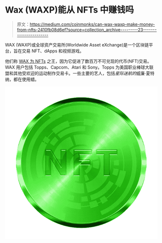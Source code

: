 # Wax (WAXP)能从 NFTs 中赚钱吗

> 原文：<https://medium.com/coinmonks/can-wax-waxp-make-money-from-nfts-2410fb08d6ef?source=collection_archive---------23----------------------->

WAX (WAXP)或全球资产交易所(Worldwide Asset eXchange)是一个区块链平台，旨在交易 NFT、dApps 和视频游戏。

他们称 [WAX 为 NFTs](https://on.wax.io/about-wax/) 之王，因为它促进了数百万不可兑现的代币(NFT)交易。WAX 用户包括 Topps、Capcom、Atari 和 Sony。Topps 为美国职业棒球大联盟和其他受欢迎的运动制作交易卡。一些主要的艺人，包括*星际迷航的*威廉·夏特纳，都在使用蜡。

![](img/8791467eec422b4e5a9526563147af0e.png)